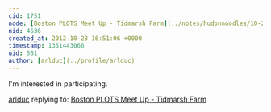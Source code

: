 ```yaml
---
cid: 1751
node: [Boston PLOTS Meet Up - Tidmarsh Farm](../notes/hudonnoodles/10-25-2012/boston-plots-meet-tidmarsh-farm)
nid: 4636
created_at: 2012-10-28 16:51:06 +0000
timestamp: 1351443066
uid: 581
author: [arlduc](../profile/arlduc)
---
```


I'm interested in participating.

[arlduc](../profile/arlduc) replying to: [Boston PLOTS Meet Up - Tidmarsh Farm](../notes/hudonnoodles/10-25-2012/boston-plots-meet-tidmarsh-farm)

